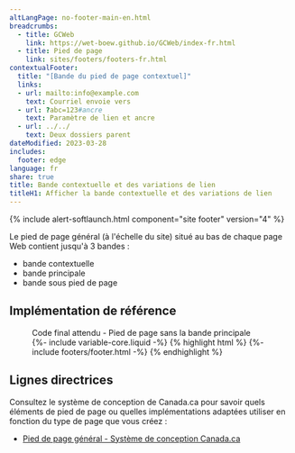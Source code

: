 ```yaml
---
altLangPage: no-footer-main-en.html
breadcrumbs:
  - title: GCWeb
    link: https://wet-boew.github.io/GCWeb/index-fr.html
  - title: Pied de page
    link: sites/footers/footers-fr.html
contextualFooter:
  title: "[Bande du pied de page contextuel]"
  links:
  - url: mailto:info@example.com
    text: Courriel envoie vers
  - url: ?abc=123#ancre
    text: Paramètre de lien et ancre
  - url: ../../
    text: Deux dossiers parent
dateModified: 2023-03-28
includes:
  footer: edge
language: fr
share: true
title: Bande contextuelle et des variations de lien
titleH1: Afficher la bande contextuelle et des variations de lien
---
```

<div class="wb-prettify all-pre hide"></div>

{% include alert-softlaunch.html component="site footer" version="4" %}

Le pied de page général (à l'échelle du site) situé au bas de chaque page Web contient jusqu'à 3 bandes&nbsp;:
* bande contextuelle
* bande principale
* bande sous pied de page

## Implémentation de référence
<figure>
  <figcaption class="h3">Code final attendu - Pied de page sans la bande principale</figcaption>
{%- include variable-core.liquid -%}
{% highlight html %}
	{%- include footers/footer.html -%}
{% endhighlight %}
</figure>

## Lignes directrices
Consultez le système de conception de Canada.ca pour savoir quels éléments de pied de page ou quelles implémentations adaptées utiliser en fonction du type de page que vous créez&nbsp;:
* [Pied de page général - Système de conception Canada.ca](https://conception.canada.ca/configurations-conception-communes/pied-page.html)